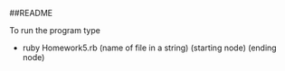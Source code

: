 ##README

To run the program type 
* ruby Homework5.rb (name of file in a string) (starting node) (ending node)